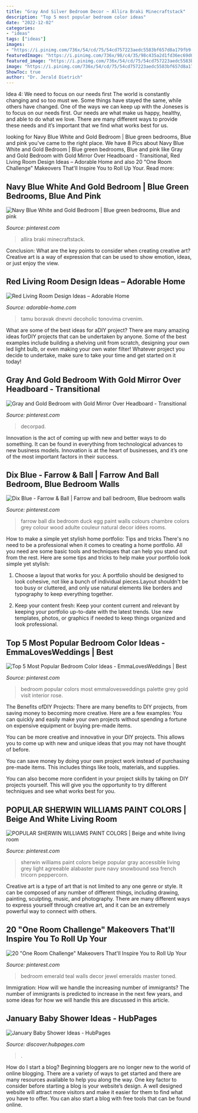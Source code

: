 ```yaml
---
title: "Gray And Silver Bedroom Decor ~ Allira Braki Minecraftstack"
description: "Top 5 most popular bedroom color ideas"
date: "2022-12-02"
categories:
- "ideas"
tags: ["ideas"]
images:
- "https://i.pinimg.com/736x/54/cd/75/54cd757223aedc5583bf657d8a179fb9--emerald-bedroom-emeralds.jpg"
featuredImage: "https://i.pinimg.com/736x/98/c4/35/98c435a2d1fd36ec69d0405280c16403--bedroom-colours-upstairs-bedroom.jpg"
featured_image: "https://i.pinimg.com/736x/54/cd/75/54cd757223aedc5583bf657d8a179fb9--emerald-bedroom-emeralds.jpg"
image: "https://i.pinimg.com/736x/54/cd/75/54cd757223aedc5583bf657d8a179fb9--emerald-bedroom-emeralds.jpg"
ShowToc: true
author: "Dr. Jerald Dietrich"
---
```



Idea 4: We need to focus on our needs first
The world is constantly changing and so too must we. Some things have stayed the same, while others have changed. One of the ways we can keep up with the Joneses is to focus on our needs first. Our needs are what make us happy, healthy, and able to do what we love. There are many different ways to provide these needs and it’s important that we find what works best for us.

	

		
looking for Navy Blue White and Gold Bedroom | Blue green bedrooms, Blue and pink you've came to the right place. We have 8 Pics about Navy Blue White and Gold Bedroom | Blue green bedrooms, Blue and pink like Gray and Gold Bedroom with Gold Mirror Over Headboard - Transitional, Red Living Room Design Ideas – Adorable Home and also 20 &quot;One Room Challenge&quot; Makeovers That&#039;ll Inspire You to Roll Up Your. Read more:
		
    
## Navy Blue White And Gold Bedroom | Blue Green Bedrooms, Blue And Pink

<img loading=lazy src="https://i.pinimg.com/736x/72/b0/b8/72b0b8762f079e45018469a346366b75.jpg" onerror="this.onerror=null;this.src='https://tse3.mm.bing.net/th?id=OIP.BF4zDVHe5T5qJ3nfYtgakQHaJ3&amp;pid=15.1';" alt="Navy Blue White and Gold Bedroom | Blue green bedrooms, Blue and pink">

_Source: pinterest.com_

>allira braki minecraftstack. 

	

Conclusion: What are the key points to consider when creating creative art?
Creative art is a way of expression that can be used to show emotion, ideas, or just enjoy the view.

    
## Red Living Room Design Ideas – Adorable Home

<img loading=lazy src="https://adorable-home.com/wp-content/gallery/red-living-room-design-ideas/red-living-room-design-ideas-6.jpg" onerror="this.onerror=null;this.src='https://tse4.mm.bing.net/th?id=OIP.bwS5wDKktT-HSIGiBrAGMwHaE4&amp;pid=15.1';" alt="Red Living Room Design Ideas – Adorable Home">

_Source: adorable-home.com_

>tamu boravak dnevni decoholic tonovima crvenim. 

	

What are some of the best ideas for aDIY project?
There are many amazing ideas forDIY projects that can be undertaken by anyone. Some of the best examples include building a shelving unit from scratch, designing your own led light bulb, or even making your own water filter! Whatever project you decide to undertake, make sure to take your time and get started on it today!

    
## Gray And Gold Bedroom With Gold Mirror Over Headboard - Transitional

<img loading=lazy src="https://i.pinimg.com/736x/05/40/e4/0540e46aa6a9c4d84c147c42e296323f--wingback-headboard-tufted-headboards.jpg" onerror="this.onerror=null;this.src='https://tse3.mm.bing.net/th?id=OIP.iAHJr7c2Mg1UVGLAfWAVDQHaKp&amp;pid=15.1';" alt="Gray and Gold Bedroom with Gold Mirror Over Headboard - Transitional">

_Source: pinterest.com_

>decorpad. 

	

Innovation is the act of coming up with new and better ways to do something. It can be found in everything from technological advances to new business models. Innovation is at the heart of businesses, and it’s one of the most important factors in their success.

    
## Dix Blue - Farrow &amp; Ball | Farrow And Ball Bedroom, Blue Bedroom Walls

<img loading=lazy src="https://i.pinimg.com/736x/98/c4/35/98c435a2d1fd36ec69d0405280c16403--bedroom-colours-upstairs-bedroom.jpg" onerror="this.onerror=null;this.src='https://tse2.mm.bing.net/th?id=OIP.mc3QCBpCOZ1CRUGECzpFWAHaLH&amp;pid=15.1';" alt="Dix Blue - Farrow &amp; Ball | Farrow and ball bedroom, Blue bedroom walls">

_Source: pinterest.com_

>farrow ball dix bedroom duck egg paint walls colours chambre colors grey colour wood adulte couleur natural decor idées rooms. 

	

How to make a simple yet stylish home portfolio: Tips and tricks
There's no need to be a professional when it comes to creating a home portfolio. All you need are some basic tools and techniques that can help you stand out from the rest. Here are some tips and tricks to help make your portfolio look simple yet stylish:
1. Choose a layout that works for you: A portfolio should be designed to look cohesive, not like a bunch of individual pieces.Layout shouldn't be too busy or cluttered, and only use natural elements like borders and typography to keep everything together.

2. Keep your content fresh: Keep your content current and relevant by keeping your portfolio up-to-date with the latest trends. Use new templates, photos, or graphics if needed to keep things organized and look professional.


    
## Top 5 Most Popular Bedroom Color Ideas - EmmaLovesWeddings | Best

<img loading=lazy src="https://i.pinimg.com/736x/35/e4/9c/35e49caa602f8a1c09cadf7228ad9642.jpg" onerror="this.onerror=null;this.src='https://tse4.mm.bing.net/th?id=OIP.uQYbBSuCJXzfLKbQA9ZsAgHaLO&amp;pid=15.1';" alt="Top 5 Most Popular Bedroom Color Ideas - EmmaLovesWeddings | Best">

_Source: pinterest.com_

>bedroom popular colors most emmalovesweddings palette grey gold visit interior rose. 

	

The Benefits ofDIY Projects:
There are many benefits to DIY projects, from saving money to becoming more creative. Here are a few examples: 
You can quickly and easily make your own projects without spending a fortune on expensive equipment or buying pre-made items. 

You can be more creative and innovative in your DIY projects. This allows you to come up with new and unique ideas that you may not have thought of before. 

You can save money by doing your own project work instead of purchasing pre-made items. This includes things like tools, materials, and supplies. 

You can also become more confident in your project skills by taking on DIY projects yourself. This will give you the opportunity to try different techniques and see what works best for you.

    
## POPULAR SHERWIN WILLIAMS PAINT COLORS | Beige And White Living Room

<img loading=lazy src="https://i.pinimg.com/736x/54/e6/61/54e661dbc41a59ca9893d5897b17f2bb.jpg" onerror="this.onerror=null;this.src='https://tse1.mm.bing.net/th?id=OIP.nhs32OLDpK1UXDTo0_nQTAHaKD&amp;pid=15.1';" alt="POPULAR SHERWIN WILLIAMS PAINT COLORS | Beige and white living room">

_Source: pinterest.com_

>sherwin williams paint colors beige popular gray accessible living grey light agreeable alabaster pure navy snowbound sea french tricorn peppercorn. 

	

Creative art is a type of art that is not limited to any one genre or style. It can be composed of any number of different things, including drawing, painting, sculpting, music, and photography. There are many different ways to express yourself through creative art, and it can be an extremely powerful way to connect with others.

    
## 20 &quot;One Room Challenge&quot; Makeovers That&#039;ll Inspire You To Roll Up Your

<img loading=lazy src="https://i.pinimg.com/736x/54/cd/75/54cd757223aedc5583bf657d8a179fb9--emerald-bedroom-emeralds.jpg" onerror="this.onerror=null;this.src='https://tse1.mm.bing.net/th?id=OIP.MsZLjp1pe3P8E2LuVqbRhQHaLH&amp;pid=15.1';" alt="20 &quot;One Room Challenge&quot; Makeovers That&#039;ll Inspire You to Roll Up Your">

_Source: pinterest.com_

>bedroom emerald teal walls decor jewel emeralds master toned. 

	

Immigration: How will we handle the increasing number of immigrants?
The number of immigrants is predicted to increase in the next few years, and some ideas for how we will handle this are discussed in this article.

    
## January Baby Shower Ideas - HubPages

<img loading=lazy src="https://images.saymedia-content.com/.image/t_share/MTc2NzkxMTcxNDg5MDE1NzUw/january-baby-shower-ideas.jpg" onerror="this.onerror=null;this.src='https://tse1.mm.bing.net/th?id=OIP.QV2CR6K94PlA49At_BwYDgHaK4&amp;pid=15.1';" alt="January Baby Shower Ideas - HubPages">

_Source: discover.hubpages.com_

>. 

	

How do I start a blog?
Beginning bloggers are no longer new to the world of online blogging. There are a variety of ways to get started and there are many resources available to help you along the way. One key factor to consider before starting a blog is your website’s design. A well designed website will attract more visitors and make it easier for them to find what you have to offer. You can also start a blog with free tools that can be found online.


